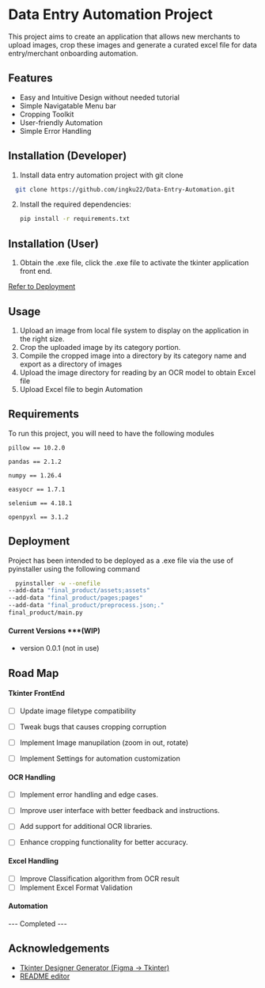 
# Data Entry Automation Project

This project aims to create an application that allows new merchants to upload images, crop these images and generate a curated excel file for data entry/merchant onboarding automation.





## Features

- Easy and Intuitive Design without needed tutorial
- Simple Navigatable Menu bar
- Cropping Toolkit
- User-friendly Automation
- Simple Error Handling



## Installation (Developer)

1. Install data entry automation project with git clone

```bash
  git clone https://github.com/ingku22/Data-Entry-Automation.git
```

2. Install the required dependencies:

    ```bash
    pip install -r requirements.txt
    ```

## Installation (User)

1. Obtain the .exe file, click the .exe file to activate the tkinter application front end. 

[Refer to Deployment](#Deployment)



    
## Usage

1. Upload an image from local file system to display on the application in the right size.
2. Crop the uploaded image by its category portion.
3. Compile the cropped image into a directory by its category name and export as a directory of images
4. Upload the image directory for reading by an OCR model to obtain Excel file
5. Upload Excel file to begin Automation



## Requirements

To run this project, you will need to have the following modules

`pillow == 10.2.0`

`pandas == 2.1.2`

`numpy == 1.26.4`

`easyocr == 1.7.1`

`selenium == 4.18.1`

`openpyxl == 3.1.2`


## Deployment

Project has been intended to be deployed as a .exe file via the use of pyinstaller using the following command

```bash
  pyinstaller -w --onefile
--add-data "final_product/assets;assets"
--add-data "final_product/pages;pages"
--add-data "final_product/preprocess.json;."
final_product/main.py
```

#### Current Versions ***(WIP)
- version 0.0.1 (not in use)







## Road Map

#### Tkinter FrontEnd
- [ ] Update image filetype compatibility
- [ ] Tweak bugs that causes cropping corruption
- [ ] Implement Image manupilation (zoom in out, rotate)
- [ ] Implement Settings for automation customization



#### OCR Handling
- [ ] Implement error handling and edge cases.
- [ ] Improve user interface with better feedback and instructions.
- [ ] Add support for additional OCR libraries.
- [ ] Enhance cropping functionality for better accuracy. 


#### Excel Handling
- [ ] Improve Classification algorithm from OCR result
- [ ] Implement Excel Format Validation

#### Automation
--- Completed ---

## Acknowledgements

 - [Tkinter Designer Generator (Figma -> Tkinter)](https://github.com/ParthJadhav/Tkinter-Designer/tree/master)
 - [README editor](https://readme.so/editor)
